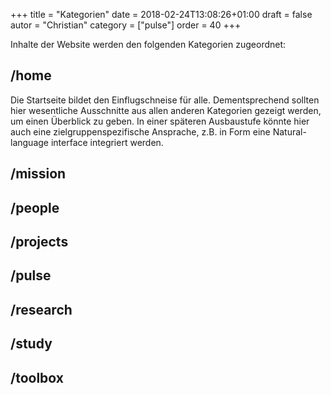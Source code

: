 +++
title = "Kategorien"
date = 2018-02-24T13:08:26+01:00
draft = false
autor = "Christian"
category = ["pulse"]
order = 40
+++

Inhalte der Website werden den folgenden Kategorien zugeordnet:

## /home

Die Startseite bildet den Einflugschneise für alle. Dementsprechend sollten hier wesentliche Ausschnitte aus allen anderen Kategorien gezeigt werden, um einen Überblick zu geben. In einer späteren Ausbaustufe könnte hier auch eine zielgruppenspezifische Ansprache, z.B. in Form eine Natural-language interface integriert werden.

## /mission

## /people

## /projects

## /pulse

## /research

## /study

## /toolbox

